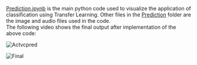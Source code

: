 [Prediction.jpynb](Project/Prediction/Prediction.ipynb) is the main python code used to visualize the application of classification using Transfer Learning.
Other files in the [Prediction](https://github.com/mananpatel126/ENEL-645-Group-13/tree/35663c091394fd54e1a9f6158ad081f26f3f63fd/Project/Prediction) folder are the image and audio files used in the code.</br>
The following video shows the final output after implementation of the above code:

![Actvcpred](https://user-images.githubusercontent.com/97990136/161612592-3d6ef8d3-5b5e-4252-8f94-5891fbf6a85c.jpg)


![Final](https://user-images.githubusercontent.com/97990136/161612489-8efeca15-4e3c-4a24-a2ad-01a5af9b2123.gif)
